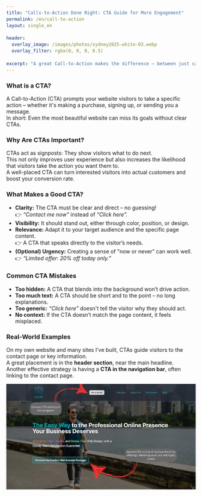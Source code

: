 ```yaml
---
title: "Calls-to-Action Done Right: CTA Guide for More Engagement"
permalink: /en/call-to-action
layout: single_en

header:
  overlay_image: /images/photos/sydney2025-white-03.webp
  overlay_filter: rgba(0, 0, 0, 0.5)

excerpt: "A great Call-to-Action makes the difference – between just catching interest and actually getting your website visitors to take action. In this guide, I’ll explain why CTAs are so important and how you can design them to drive more engagement and conversions."
---
```


### What is a CTA?

A Call-to-Action (CTA) prompts your website visitors to take a specific action –
whether it's making a purchase, signing up, or sending you a message.  
In short: Even the most beautiful website can miss its goals without clear CTAs.

### Why Are CTAs Important?

CTAs act as signposts: They show visitors what to do next.  
This not only improves user experience but also increases the likelihood that visitors
take the action you want them to.  
A well-placed CTA can turn interested visitors into actual customers and boost your conversion rate.

### What Makes a Good CTA?

- **Clarity:** The CTA must be clear and direct – no guessing!  
  👉 *“Contact me now”* instead of *“Click here”.*
- **Visibility:** It should stand out, either through color, position, or design.
- **Relevance:** Adapt it to your target audience and the specific page content.  
  👉 A CTA that speaks directly to the visitor’s needs.
- **(Optional) Urgency:** Creating a sense of "now or never" can work well.  
  👉 *“Limited offer: 20% off today only.”*

### Common CTA Mistakes

- **Too hidden:** A CTA that blends into the background won’t drive action.
- **Too much text:** A CTA should be short and to the point – no long explanations.
- **Too generic:** *“Click here”* doesn't tell the visitor why they should act.
- **No context:** If the CTA doesn’t match the page content, it feels misplaced.

### Real-World Examples

On my own website and many sites I’ve built, CTAs guide visitors to the contact page or key information.  
A great placement is in the **header section**, near the main headline.  
Another effective strategy is having a **CTA in the navigation bar**, often linking to the contact page.

![CTA Example from Per Starke Web Development](/images/posts/cta/cta-example-1.webp)

